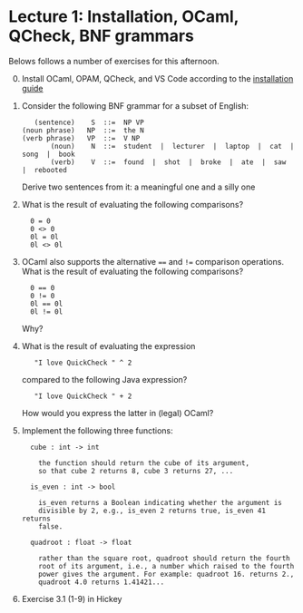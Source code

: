 Lecture 1: Installation, OCaml, QCheck, BNF grammars
====================================================

Belows follows a number of exercises for this afternoon.

0. Install OCaml, OPAM, QCheck, and VS Code according to the [installation guide](../INSTALL.md)

1. Consider the following BNF grammar for a subset of English:
   ```
      (sentence)    S  ::=  NP VP
   (noun phrase)   NP  ::=  the N
   (verb phrase)   VP  ::=  V NP
          (noun)    N  ::=  student  |  lecturer  |  laptop  |  cat  |  song  |  book
          (verb)    V  ::=  found  |  shot  |  broke  |  ate  |  saw  |  rebooted
    ```
    Derive two sentences from it: a meaningful one and a silly one

2. What is the result of evaluating the following comparisons?
   ```
     0 = 0
     0 <> 0
     0l = 0l
     0l <> 0l
   ```
   
3. OCaml also supports the alternative `==` and `!=` comparison operations.
   What is the result of evaluating the following comparisons?
   ```
     0 == 0
     0 != 0
     0l == 0l
     0l != 0l
   ```
     Why?

4. What is the result of evaluating the expression
   ```
      "I love QuickCheck " ^ 2
   ```
   compared to the following Java expression?
   ```
      "I love QuickCheck " + 2
   ```
   How would you express the latter in (legal) OCaml?

5. Implement the following three functions:

    ```
      cube : int -> int

        the function should return the cube of its argument,
        so that cube 2 returns 8, cube 3 returns 27, ...
   
      is_even : int -> bool

        is_even returns a Boolean indicating whether the argument is
        divisible by 2, e.g., is_even 2 returns true, is_even 41 returns
        false.
   
      quadroot : float -> float

        rather than the square root, quadroot should return the fourth
        root of its argument, i.e., a number which raised to the fourth
        power gives the argument. For example: quadroot 16. returns 2.,
        quadroot 4.0 returns 1.41421...
    ```

6. Exercise 3.1 (1-9) in Hickey

